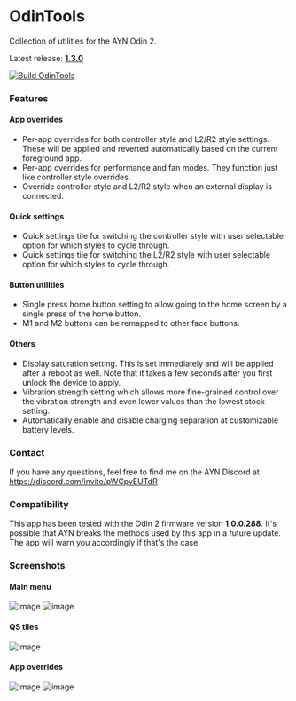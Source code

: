 # OdinTools
Collection of utilities for the AYN Odin 2.  

Latest release: **[1.3.0](https://github.com/langerhans/OdinTools/releases/latest)**

[![Build OdinTools](https://github.com/langerhans/OdinTools/actions/workflows/build.yml/badge.svg?branch=main&event=push)](https://github.com/langerhans/OdinTools/actions/workflows/build.yml)
### Features
#### App overrides
- Per-app overrides for both controller style and L2/R2 style settings. These will be applied and reverted automatically based on the current foreground app.
- Per-app overrides for performance and fan modes. They function just like controller style overrides.
- Override controller style and L2/R2 style when an external display is connected.
#### Quick settings
- Quick settings tile for switching the controller style with user selectable option for which styles to cycle through.
- Quick settings tile for switching the L2/R2 style with user selectable option for which styles to cycle through.
#### Button utilities
- Single press home button setting to allow going to the home screen by a single press of the home button.
- M1 and M2 buttons can be remapped to other face buttons.
#### Others
- Display saturation setting. This is set immediately and will be applied after a reboot as well. Note that it takes a few seconds after you first unlock the device to apply.
- Vibration strength setting which allows more fine-grained control over the vibration strength and even lower values than the lowest stock setting.
- Automatically enable and disable charging separation at customizable battery levels.

### Contact
If you have any questions, feel free to find me on the AYN Discord at https://discord.com/invite/pWCpvEUTdR

### Compatibility

This app has been tested with the Odin 2 firmware version **1.0.0.288**. It's possible that AYN breaks the methods used
by this app in a future update. The app will warn you accordingly if that's the case.

### Screenshots
#### Main menu
![image](docs/main.png)
![image](docs/main2.png)
#### QS tiles
![image](docs/qs_tiles.png)
#### App overrides
![image](docs/app_overrides.png)
![image](docs/override_config.png)
